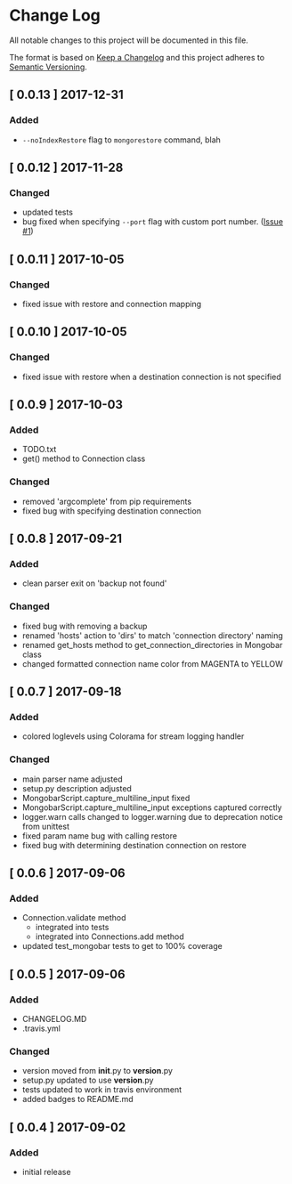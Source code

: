 # Change Log
All notable changes to this project will be documented in this file.

The format is based on [Keep a Changelog](http://keepachangelog.com/)
and this project adheres to [Semantic Versioning](http://semver.org/).

## [ 0.0.13 ] 2017-12-31

### Added
* `--noIndexRestore` flag to `mongorestore` command, blah

## [ 0.0.12 ] 2017-11-28

### Changed
* updated tests
* bug fixed when specifying `--port` flag with custom port number.
  ([Issue #1](https://github.com/chrisantonellis/mongobar/issues/1))

## [ 0.0.11 ] 2017-10-05

### Changed
* fixed issue with restore and connection mapping

## [ 0.0.10 ] 2017-10-05

### Changed
* fixed issue with restore when a destination connection is not specified

## [ 0.0.9 ] 2017-10-03

### Added
* TODO.txt
* get() method to Connection class

### Changed

* removed 'argcomplete' from pip requirements
* fixed bug with specifying destination connection

## [ 0.0.8 ] 2017-09-21

### Added

* clean parser exit on 'backup not found'

### Changed

* fixed bug with removing a backup
* renamed 'hosts' action to 'dirs' to match 'connection directory' naming
* renamed get_hosts method to get_connection_directories in Mongobar class
* changed formatted connection name color from MAGENTA to YELLOW

## [ 0.0.7 ] 2017-09-18

### Added

* colored loglevels using Colorama for stream logging handler

### Changed

* main parser name adjusted
* setup.py description adjusted
* MongobarScript.capture_multiline_input fixed
* MongobarScript.capture_multiline_input exceptions captured correctly
* logger.warn calls changed to logger.warning due to deprecation notice from unittest
* fixed param name bug with calling restore
* fixed bug with determining destination connection on restore

## [ 0.0.6 ] 2017-09-06

### Added

* Connection.validate method
  * integrated into tests
  * integrated into Connections.add method
* updated test_mongobar tests to get to 100% coverage

## [ 0.0.5 ] 2017-09-06

### Added

* CHANGELOG.MD
* .travis.yml

### Changed

* version moved from __init__.py to __version__.py
* setup.py updated to use __version__.py
* tests updated to work in travis environment
* added badges to README.md

## [ 0.0.4 ] 2017-09-02

### Added
* initial release
